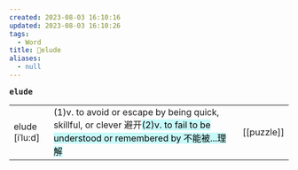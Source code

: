 ```yaml
---
created: 2023-08-03 16:10:16
updated: 2023-08-03 16:10:26
tags:
  - Word
title: 📖elude
aliases:
  - null
---
```


<pre><strong>elude</strong></pre>
|   |   |   |
|---|---|---|
|elude [iˈlu:d]|(1)v. to avoid or escape by being quick, skillful, or clever 避开<mark style="background: #ABF7F7A6;">(2)v. to fail to be understood or remembered by 不能被...理解</mark>|[[puzzle]]|